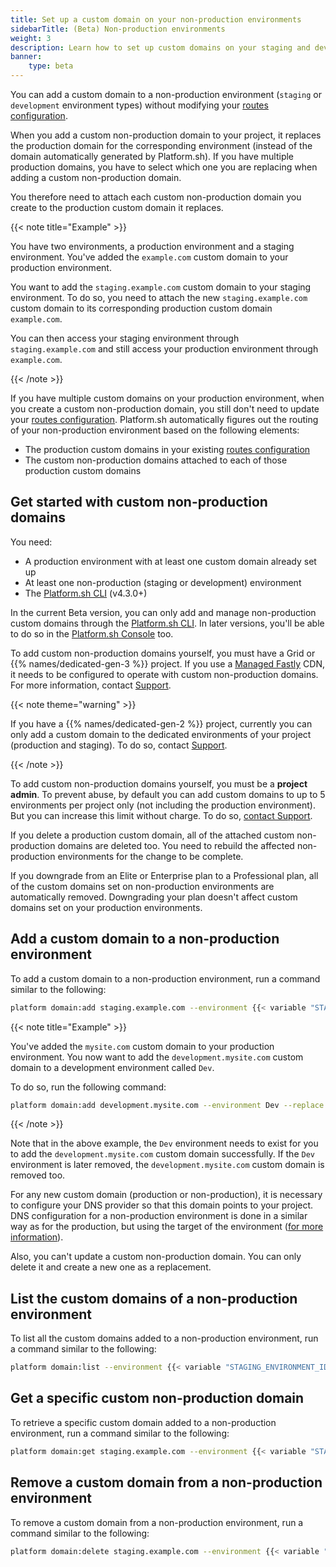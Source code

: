 ```yaml
---
title: Set up a custom domain on your non-production environments
sidebarTitle: (Beta) Non-production environments
weight: 3
description: Learn how to set up custom domains on your staging and development environments
banner: 
    type: beta
---
```


You can add a custom domain to a non-production environment (`staging` or `development` environment types)
without modifying your [routes configuration](../../define-routes/_index.md).

When you add a custom non-production domain to your project,
it replaces the production domain for the corresponding environment
(instead of the domain automatically generated by Platform.sh).
If you have multiple production domains,
you have to select which one you are replacing when adding a custom non-production domain.

You therefore need to attach each custom non-production domain you create to the production custom domain it replaces.

{{< note title="Example" >}}

You have two environments, a production environment and a staging environment.
You've added the `example.com` custom domain to your production environment.

You want to add the `staging.example.com` custom domain to your staging environment.
To do so, you need to attach the new `staging.example.com` custom domain
to its corresponding production custom domain `example.com`. 

You can then access your staging environment through `staging.example.com`
and still access your production environment through `example.com`.

{{< /note >}}

If you have multiple custom domains on your production environment,
when you create a custom non-production domain,
you still don't need to update your [routes configuration](../../define-routes/_index.md).
Platform.sh automatically figures out the routing of your non-production environment
based on the following elements:

- The production custom domains in your existing [routes configuration](../../define-routes/_index.md)
- The custom non-production domains attached to each of those production custom domains

## Get started with custom non-production domains

You need:

- A production environment with at least one custom domain already set up
- At least one non-production (staging or development) environment
- The [Platform.sh CLI](../../administration/cli/_index.md) (v4.3.0+)

In the current Beta version,
you can only add and manage non-production custom domains through the [Platform.sh CLI](../../administration/cli/_index.md).
In later versions,
you'll be able to do so in the [Platform.sh Console](../../administration/web/_index.md) too.

To add custom non-production domains yourself,
you must have a Grid or {{% names/dedicated-gen-3 %}} project.
If you use a [Managed Fastly](../cdn/managed-fastly.md) CDN,
it needs to be configured to operate with custom non-production domains.
For more information, contact [Support](https://console.platform.sh/-/users/~/tickets/open).   

{{< note theme="warning" >}}

If you have a {{% names/dedicated-gen-2 %}} project,
currently you can only add a custom domain to the dedicated environments of your project (production and staging).
To do so, contact [Support](https://console.platform.sh/-/users/~/tickets/open).

{{< /note >}}

To add custom non-production domains yourself, you must be a **project admin**.
To prevent abuse, by default you can add custom domains to up to 5 environments per project only (not including the production environment).
But you can increase this limit without charge.
To do so, [contact Support](../../overview/get-support.md).

If you delete a production custom domain,
all of the attached custom non-production domains are deleted too.
You need to rebuild the affected non-production environments for the change to be complete.

If you downgrade from an Elite or Enterprise plan to a Professional plan,
all of the custom domains set on non-production environments are automatically removed.
Downgrading your plan doesn't affect custom domains set on your production environments.

## Add a custom domain to a non-production environment

To add a custom domain to a non-production environment,
run a command similar to the following:

```bash
platform domain:add staging.example.com --environment {{< variable "STAGING_ENVIRONMENT_ID" >}} --replace {{< variable "PRODUCTION_CUSTOM_DOMAIN_TO_REPLACE" >}}
```

{{< note title="Example" >}}

You've added the `mysite.com` custom domain to your production environment.
You now want to add the `development.mysite.com` custom domain to a development environment called `Dev`.

To do so, run the following command:

```bash
platform domain:add development.mysite.com --environment Dev --replace mysite.com
```

{{< /note >}}

Note that in the above example, the `Dev` environment needs to exist
for you to add the `development.mysite.com` custom domain successfully.
If the `Dev` environment is later removed,
the `development.mysite.com` custom domain is removed too.

For any new custom domain (production or non-production), it is necessary to configure your DNS provider so that this domain points to your project.
DNS configuration for a non-production environment is done in a similar way as for the production, but using the target of the environment ([for more information](https://docs.platform.sh/domains/steps.html)).

Also, you can't update a custom non-production domain.
You can only delete it and create a new one as a replacement.

## List the custom domains of a non-production environment

To list all the custom domains added to a non-production environment,
run a command similar to the following:

```bash
platform domain:list --environment {{< variable "STAGING_ENVIRONMENT_ID" >}}
```

## Get a specific custom non-production domain

To retrieve a specific custom domain added to a non-production environment,
run a command similar to the following:

```bash
platform domain:get staging.example.com --environment {{< variable "STAGING_ENVIRONMENT_ID" >}}
```

## Remove a custom domain from a non-production environment

To remove a custom domain from a non-production environment,
run a command similar to the following:

```bash
platform domain:delete staging.example.com --environment {{< variable "STAGING_ENVIRONMENT_ID" >}}
```
